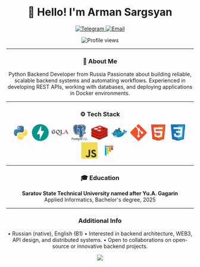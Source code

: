<h1 align="center">👋 Hello! I'm Arman Sargsyan</h1>

<p align="center">
  <a href="https://t.me/NamraGenius">
    <img src="https://img.shields.io/badge/-Telegram-2CA5E0?style=for-the-badge&logo=telegram&logoColor=white" alt="Telegram"/>
  </a>
  <a href="mailto:armeno123@yandex.ru">
    <img src="https://img.shields.io/badge/-Email-D14836?style=for-the-badge&logo=gmail&logoColor=white" alt="Email"/>
  </a>
</p>

<p align="center">
  <img src="https://komarev.com/ghpvc/?username=namra404&style=for-the-badge&color=blueviolet" alt="Profile views"/>
</p>

---

<h3 align="center">🧠 About Me</h3>

<p align="center">
  Python Backend Developer from Russia
  Passionate about building reliable, scalable backend systems and automating workflows.  
  Experienced in developing REST APIs, working with databases, and deploying applications in Docker environments.
</p>

---

<h3 align="center">⚙️ Tech Stack</h3>

<p align="center">
  <img src="https://github.com/devicons/devicon/blob/master/icons/python/python-original.svg" title="Python" alt="Python" width="45" height="45"/>&nbsp;
  <img src="https://github.com/devicons/devicon/blob/master/icons/fastapi/fastapi-original.svg" title="FastAPI" alt="FastAPI" width="45" height="45"/>&nbsp;
  <img src="https://github.com/devicons/devicon/blob/master/icons/sqlalchemy/sqlalchemy-original.svg" title="SQLAlchemy" alt="SQLAlchemy" width="45" height="45"/>&nbsp;
  <img src="https://github.com/devicons/devicon/blob/master/icons/postgresql/postgresql-original-wordmark.svg" title="PostgreSQL" alt="PostgreSQL" width="45" height="45"/>&nbsp;
  <img src="https://github.com/devicons/devicon/blob/master/icons/redis/redis-original.svg" title="Redis" alt="Redis" width="45" height="45"/>&nbsp;
  <img src="https://github.com/devicons/devicon/blob/master/icons/docker/docker-original.svg" title="Docker" alt="Docker" width="45" height="45"/>&nbsp;
  <img src="https://github.com/devicons/devicon/blob/master/icons/git/git-original.svg" title="Git" alt="Git" width="45" height="45"/>&nbsp;
  <img src="https://github.com/devicons/devicon/blob/master/icons/html5/html5-original.svg" title="HTML5" alt="HTML5" width="45" height="45"/>&nbsp;
  <img src="https://github.com/devicons/devicon/blob/master/icons/css3/css3-original.svg" title="CSS3" alt="CSS3" width="45" height="45"/>&nbsp;
  <img src="https://github.com/devicons/devicon/blob/master/icons/javascript/javascript-original.svg" title="JavaScript" alt="JavaScript" width="45" height="45"/>&nbsp;
  <img src="https://github.com/devicons/devicon/blob/master/icons/pytest/pytest-original.svg" title="Pytest" alt="Pytest" width="45" height="45"/>&nbsp;
</p>

---

<h3 align="center">🎓 Education</h3>

<p align="center">
<b>Saratov State Technical University named after Yu.A. Gagarin</b><br>
Applied Informatics, Bachelor's degree, 2025
</p>

---

<h3 align="center">Additional Info</h3>

<p align="center">
• Russian (native), English (B1)  
• Interested in backend architecture, WEB3, API design, and distributed systems.  
• Open to collaborations on open-source or innovative backend projects.  
</p>

<p align="center">
  <img src="https://github-readme-stats.vercel.app/api/top-langs/?username=namra404&layout=compact&langs_count=8" height="160"/>
</p>
